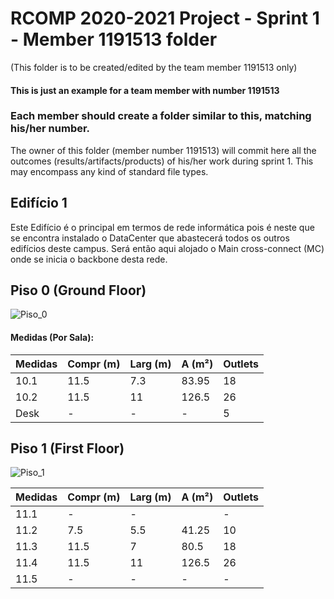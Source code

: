 RCOMP 2020-2021 Project - Sprint 1 - Member 1191513 folder
===========================================
(This folder is to be created/edited by the team member 1191513 only)

#### This is just an example for a team member with number 1191513 ####
### Each member should create a folder similar to this, matching his/her number. ###
The owner of this folder (member number 1191513) will commit here all the outcomes (results/artifacts/products)		       of his/her work during sprint 1. This may encompass any kind of standard file types.


## Edifício 1

Este Edifício é o principal em termos de rede informática pois é neste que se encontra 
instalado o DataCenter que abastecerá todos os outros edifícios deste campus. Será então
aqui alojado o Main cross-connect (MC) onde se inicia o backbone desta rede.


## Piso 0 (Ground Floor)

![Piso_0](.png)

#### Medidas (Por Sala):

| Medidas   | Compr (m) | Larg (m)  | A (m²)    | Outlets   |
|---        |---        |---        |---        |---        |
| 10.1      | 11.5      | 7.3       | 83.95     | 18        |
| 10.2      | 11.5      | 11        | 126.5     | 26        |
| Desk      | -         | -         | -         | 5        |



## Piso 1 (First Floor)

![Piso_1](.png)

| Medidas   | Compr (m) | Larg (m)  | A (m²)    | Outlets   |
|---        |---        |---        |---        |---        |
| 11.1      | -         | -         |           | -         |
| 11.2      | 7.5       | 5.5       | 41.25     | 10        |
| 11.3      | 11.5      | 7         | 80.5      | 18        |
| 11.4      | 11.5      | 11        | 126.5     | 26        |
| 11.5      | -         | -         | -         | -         |

